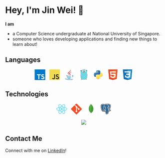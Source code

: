 # Hey, I'm Jin Wei! :wave:

**I am**

- a Computer Science undergraduate at National University of Singapore.
- someone who loves developing applications and finding new things to learn about!

## Languages

<!-- markdownlint-disable MD033 -->
<p align="center">
  <a href="https://www.typescriptlang.org" title="TypeScript"><img src="icons/typescript.svg" height="35" width="auto" /></a>
  &nbsp;
  <a href="https://en.wikipedia.org/wiki/JavaScript" title="JavaScript"><img src="icons/javascript.svg" height="35" width="auto" /></a>
  &nbsp;
  <a href="https://www.java.com/en/" title="Java" ><img src="icons/java.svg" height="35" width="auto" /></a>
  &nbsp;
  <a href="https://go.dev" title="Go" ><img src="icons/go.svg" height="35" width="auto" /></a>
  &nbsp;
  <a href="https://www.python.org" title="Python" ><img src="icons/python.svg" height="35" width="auto" /></a>
  &nbsp;
  <a href="https://en.wikipedia.org/wiki/HTML" title="HTML" ><img src="icons/html.svg" height="35" width="auto" /></a>
  &nbsp;
  <a href="https://en.wikipedia.org/wiki/CSS" title="CSS" ><img src="icons/css.svg" height="35" width="auto" /></a>
</p>
<!-- markdownlint-enable MD033 -->

## Technologies

<!-- markdownlint-disable MD033 -->
<p align="center">
  <a href="https://reactjs.org" title="React"><img src="icons/react.svg" height="35" width="auto" /></a>
  &nbsp;
  <a href="https://git-scm.com" title="Git"><img src="icons/git.svg" height="35" width="auto" /></a>
  &nbsp;
  <a href="https://www.mongodb.com" title="MongoDB" ><img src="icons/mongodb.svg" height="35" width="auto" /></a>
  &nbsp;
  <a href="https://www.postgresql.org" title="PostgreSQL" ><img src="icons/postgresql.svg" height="35" width="auto" /></a>
</p>
<!-- markdownlint-enable MD033 -->

<!-- Icons from https://devicon.dev -->

<!-- Statistics from https://github.com/anuraghazra/github-readme-stats -->
<!-- Compact Top Langs & Count of 8 & github_dark theme -->
<!-- markdownlint-disable MD033 -->
<p align="center">
  <a href="#" title="GitHub Statistics"><img src="https://github-readme-stats.vercel.app/api/top-langs/?username=seetohjinwei&layout=compact&langs_count=8&theme=github_dark" /></a>
</p>
<!-- markdownlint-enable MD033 -->

## Contact Me

Connect with me on [LinkedIn](https://www.linkedin.com/in/seetohjinwei/)!
